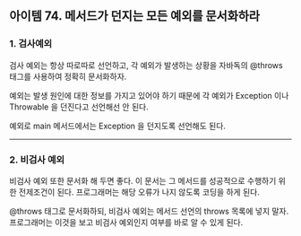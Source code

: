 ## 아이템 74. 메서드가 던지는 모든 예외를 문서화하라

### 1. 검사예외

검사 예외는 항상 따로따로 선언하고, 각 예외가 발생하는 상황을 자바독의 @throws 태그를 사용하여 정확히 문서화하자. 
    
예외는 발생 원인에 대한 정보를 가지고 있어야 하기 때문에 각 예외가 Exception 이나 Throwable 을 던진다고 선언해선 안 된다. 

예외로 main 메서드에서는 Exception 을 던지도록 선언해도 된다.

---

### 2. 비검사 예외

비검사 예외 또한 문서화 해 두면 좋다. 이 문서는 그 메서드를 성공적으로 수행하기 위한 전제조건이 된다.
프로그래머는 해당 오류가 나지 않도록 코딩을 하게 된다.

@throws 태그로 문서화하되, 비검사 예외는 메서드 선언의 throws 목록에 넣지 말자. 프로그래머는 이것을 보고 비검사 예외인지 여부를 바로 알 수 있게 된다.


